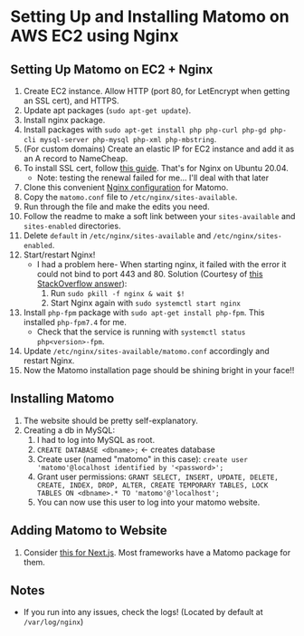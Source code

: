 # Setting Up and Installing Matomo on AWS EC2 using Nginx

## Setting Up Matomo on EC2 + Nginx

1. Create EC2 instance. Allow HTTP (port 80, for LetEncrypt when getting an SSL cert), and HTTPS.
2. Update apt packages (`sudo apt-get update`).
3. Install nginx package.
4. Install packages with `sudo apt-get install php php-curl php-gd php-cli mysql-server php-mysql php-xml php-mbstring`.
5. (For custom domains) Create an elastic IP for EC2 instance and add it as an A record to NameCheap.
6. To install SSL cert, follow [this guide](https://certbot.eff.org/lets-encrypt/ubuntufocal-nginx). That's for Nginx on Ubuntu 20.04.
   - Note: testing the renewal failed for me... I'll deal with that later
7. Clone this convenient [Nginx configuration](https://github.com/matomo-org/matomo-nginx) for Matomo.
8. Copy the `matomo.conf` file to `/etc/nginx/sites-available`.
9. Run through the file and make the edits you need.
10. Follow the readme to make a soft link between your `sites-available` and `sites-enabled` directories.
11. Delete `default` in `/etc/nginx/sites-available` and `/etc/nginx/sites-enabled`.
12. Start/restart Nginx!
    - I had a problem here- When starting nginx, it failed with the error it could not bind to port 443 and 80. Solution (Courtesy of [this StackOverflow answer](https://stackoverflow.com/a/51664874/13026376)):
      1. Run `sudo pkill -f nginx & wait $!`
      2. Start Nginx again with `sudo systemctl start nginx`
13. Install `php-fpm` package with `sudo apt-get install php-fpm`. This installed `php-fpm7.4` for me.
    - Check that the service is running with `systemctl status php<version>-fpm`.
14. Update `/etc/nginx/sites-available/matomo.conf` accordingly and restart Nginx.
15. Now the Matomo installation page should be shining bright in your face!!

## Installing Matomo

1. The website should be pretty self-explanatory.
2. Creating a db in MySQL:
   1. I had to log into MySQL as root.
   2. `CREATE DATABASE <dbname>;` <- creates database
   3. Create user (named "matomo" in this case): `create user 'matomo'@localhost identified by '<password>';`
   4. Grant user permissions: `GRANT SELECT, INSERT, UPDATE, DELETE, CREATE, INDEX, DROP, ALTER, CREATE TEMPORARY TABLES, LOCK TABLES ON <dbname>.* TO 'matomo'@'localhost';`
   5. You can now use this user to log into your matomo website.

## Adding Matomo to Website

1. Consider [this for Next.js](https://www.npmjs.com/package/@socialgouv/matomo-next). Most frameworks have a Matomo package for them.

## Notes

- If you run into any issues, check the logs! (Located by default at `/var/log/nginx`)
